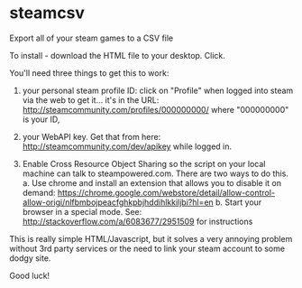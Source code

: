 steamcsv
========

Export all of your steam games to a CSV file

To install - download the HTML file to your desktop. Click.

You'll need three things to get this to work:

1. your personal steam profile ID: click on "Profile" when logged into steam via the web to get it... it's in the URL: http://steamcommunity.com/profiles/000000000/ where "000000000" is your ID,

2. your WebAPI key. Get that from here: http://steamcommunity.com/dev/apikey while logged in.

3. Enable Cross Resource Object Sharing so the script on your local machine can talk to steampowered.com. There are two ways to do this.
    a. Use chrome and install an extension that allows you to disable it on demand: https://chrome.google.com/webstore/detail/allow-control-allow-origi/nlfbmbojpeacfghkpbjhddihlkkiljbi?hl=en
    b. Start your browser in a special mode. See: http://stackoverflow.com/a/6083677/2951509 for instructions

This is really simple HTML/Javascript, but it solves a very annoying problem without 3rd party services or the need to link your steam account to some dodgy site.

Good luck!